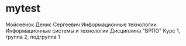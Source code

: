 # mytest 
Мойсеёнок
Денис
Сергеевич 
Информационные технологии
Информационные системы и технологии
Дисциплина "ВРПО"
Курс 1, группа 2, подгруппа 1
